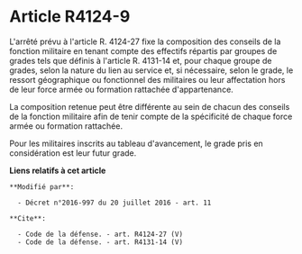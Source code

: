 # Article R4124-9

L'arrêté prévu à l'article R. 4124-27 fixe la composition des conseils de la fonction militaire en tenant compte des
effectifs répartis par groupes de grades tels que définis à l'article R. 4131-14 et, pour chaque groupe de grades, selon la
nature du lien au service et, si nécessaire, selon le grade, le ressort géographique ou fonctionnel des militaires ou leur
affectation hors de leur force armée ou formation rattachée d'appartenance. 

La composition retenue peut être différente au sein de chacun des conseils de la fonction militaire afin de tenir compte de
la spécificité de chaque force armée ou formation rattachée. 

Pour les militaires inscrits au tableau d'avancement, le grade pris en considération est leur futur grade.

**Liens relatifs à cet article**

	**Modifié par**:

	  - Décret n°2016-997 du 20 juillet 2016 - art. 11

	**Cite**:

	  - Code de la défense. - art. R4124-27 (V)
	  - Code de la défense. - art. R4131-14 (V)
